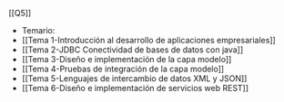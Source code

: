 [[Q5]]

+ Temario:
+ [[Tema 1-Introducción al desarrollo de aplicaciones empresariales]]
+ [[Tema 2-JDBC Conectividad de bases de datos con java]]
+ [[Tema 3-Diseño e implementación de la capa modelo]]
+ [[Tema 4-Pruebas de integración de la capa modelo]]
+ [[Tema 5-Lenguajes de intercambio de datos XML y JSON]]
+ [[Tema 6-Diseño e implementación de servicios web REST]]

